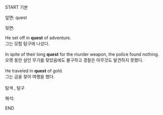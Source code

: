 START
기본

앞면:
quest


뒷면:
<div>He set off in <strong>quest</strong> of adventure. </div><div><div>그는 모험 탐구에 나섰다.</div></div><div><br></div><div><div>In spite of their long <strong>quest</strong> for the murder weapon, the police found nothing. </div><div><div>오랫 동안 살인 무기를 찾았음에도 불구하고 경찰은 아무것도 발견하지 못했다.</div></div></div><div><br></div><div><div>He traveled in <strong>quest</strong> of gold. </div><div><div>그는 금을 찾아 여행을 했다.</div></div></div><div><br></div><div>탐색 , 탐구</div>


해석:

END